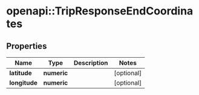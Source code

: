 # openapi::TripResponseEndCoordinates

## Properties
Name | Type | Description | Notes
------------ | ------------- | ------------- | -------------
**latitude** | **numeric** |  | [optional] 
**longitude** | **numeric** |  | [optional] 


